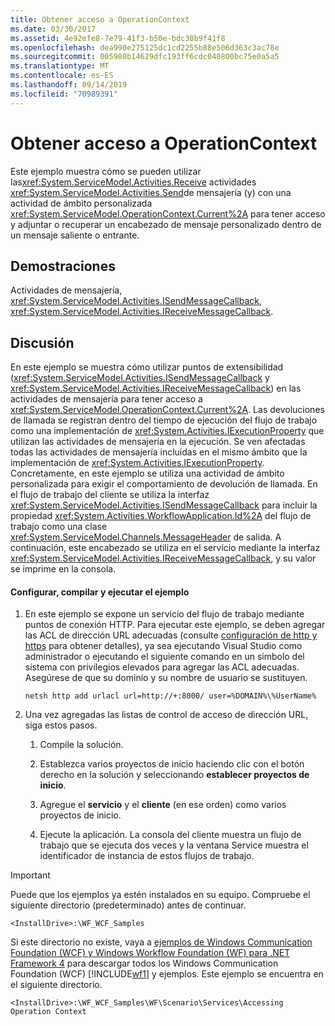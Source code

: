 ```yaml
---
title: Obtener acceso a OperationContext
ms.date: 03/30/2017
ms.assetid: 4e92efe8-7e79-41f3-b50e-bdc38b9f41f8
ms.openlocfilehash: dea990e275125dc1cd2255b88e506d363c3ac78e
ms.sourcegitcommit: 005980b14629dfc193ff6cdc040800bc75e0a5a5
ms.translationtype: MT
ms.contentlocale: es-ES
ms.lasthandoff: 09/14/2019
ms.locfileid: "70989391"
---
```

# <a name="accessing-operationcontext"></a>Obtener acceso a OperationContext
Este ejemplo muestra cómo se pueden utilizar las<xref:System.ServiceModel.Activities.Receive> actividades <xref:System.ServiceModel.Activities.Send>de mensajería (y) con una actividad de ámbito personalizada <xref:System.ServiceModel.OperationContext.Current%2A> para tener acceso y adjuntar o recuperar un encabezado de mensaje personalizado dentro de un mensaje saliente o entrante.  
  
## <a name="demonstrates"></a>Demostraciones  
 Actividades de mensajería, <xref:System.ServiceModel.Activities.ISendMessageCallback>, <xref:System.ServiceModel.Activities.IReceiveMessageCallback>.  
  
## <a name="discussion"></a>Discusión  
 En este ejemplo se muestra cómo utilizar puntos de extensibilidad (<xref:System.ServiceModel.Activities.ISendMessageCallback> y <xref:System.ServiceModel.Activities.IReceiveMessageCallback>) en las actividades de mensajería para tener acceso a <xref:System.ServiceModel.OperationContext.Current%2A>. Las devoluciones de llamada se registran dentro del tiempo de ejecución del flujo de trabajo como una implementación de <xref:System.Activities.IExecutionProperty> que utilizan las actividades de mensajería en la ejecución. Se ven afectadas todas las actividades de mensajería incluidas en el mismo ámbito que la implementación de <xref:System.Activities.IExecutionProperty>. Concretamente, en este ejemplo se utiliza una actividad de ámbito personalizada para exigir el comportamiento de devolución de llamada. En el flujo de trabajo del cliente se utiliza la interfaz <xref:System.ServiceModel.Activities.ISendMessageCallback> para incluir la propiedad <xref:System.Activities.WorkflowApplication.Id%2A> del flujo de trabajo como una clase <xref:System.ServiceModel.Channels.MessageHeader> de salida. A continuación, este encabezado se utiliza en el servicio mediante la interfaz <xref:System.ServiceModel.Activities.IReceiveMessageCallback>, y su valor se imprime en la consola.  
  
#### <a name="to-set-up-build-and-run-the-sample"></a>Configurar, compilar y ejecutar el ejemplo  
  
1. En este ejemplo se expone un servicio del flujo de trabajo mediante puntos de conexión HTTP. Para ejecutar este ejemplo, se deben agregar las ACL de dirección URL adecuadas (consulte [configuración de http y https](https://go.microsoft.com/fwlink/?LinkId=70353) para obtener detalles), ya sea ejecutando Visual Studio como administrador o ejecutando el siguiente comando en un símbolo del sistema con privilegios elevados para agregar las ACL adecuadas. Asegúrese de que su dominio y su nombre de usuario se sustituyen.  
  
    ```console  
    netsh http add urlacl url=http://+:8000/ user=%DOMAIN%\%UserName%  
    ```  
  
2. Una vez agregadas las listas de control de acceso de dirección URL, siga estos pasos.  
  
    1. Compile la solución.  
  
    2. Establezca varios proyectos de inicio haciendo clic con el botón derecho en la solución y seleccionando **establecer proyectos de inicio**.  
  
    3. Agregue el **servicio** y el **cliente** (en ese orden) como varios proyectos de inicio.  
  
    4. Ejecute la aplicación. La consola del cliente muestra un flujo de trabajo que se ejecuta dos veces y la ventana Service muestra el identificador de instancia de estos flujos de trabajo.  
  
> [!IMPORTANT]
> Puede que los ejemplos ya estén instalados en su equipo. Compruebe el siguiente directorio (predeterminado) antes de continuar.  
>   
> `<InstallDrive>:\WF_WCF_Samples`  
>   
> Si este directorio no existe, vaya a [ejemplos de Windows Communication Foundation (WCF) y Windows Workflow Foundation (WF) para .NET Framework 4](https://go.microsoft.com/fwlink/?LinkId=150780) para descargar todos los Windows Communication Foundation (WCF) [!INCLUDE[wf1](../../../../includes/wf1-md.md)] y ejemplos. Este ejemplo se encuentra en el siguiente directorio.  
>   
> `<InstallDrive>:\WF_WCF_Samples\WF\Scenario\Services\Accessing Operation Context`
